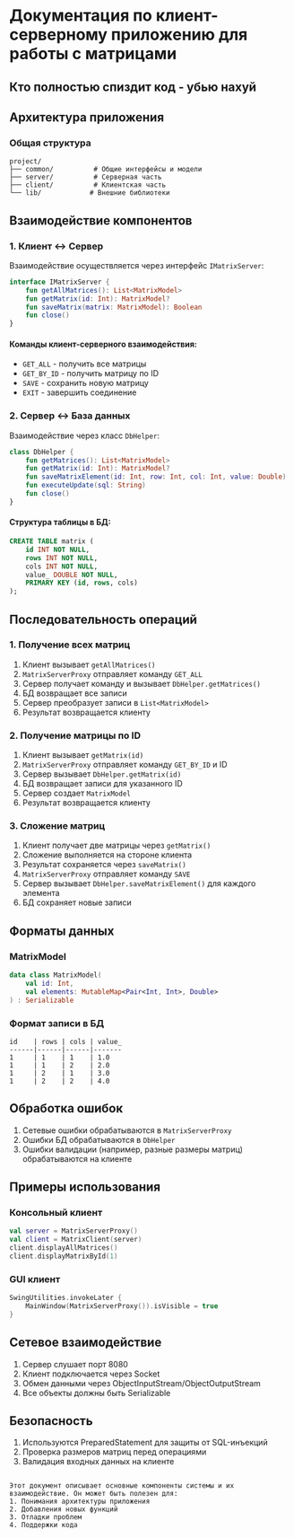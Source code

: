 # Документация по клиент-серверному приложению для работы с матрицами

## Кто полностью спиздит код - убью нахуй
## Архитектура приложения

### Общая структура
```
project/
├── common/          # Общие интерфейсы и модели
├── server/          # Серверная часть
├── client/          # Клиентская часть
└── lib/            # Внешние библиотеки
```

## Взаимодействие компонентов

### 1. Клиент ↔ Сервер

Взаимодействие осуществляется через интерфейс `IMatrixServer`:

```kotlin
interface IMatrixServer {
    fun getAllMatrices(): List<MatrixModel>
    fun getMatrix(id: Int): MatrixModel?
    fun saveMatrix(matrix: MatrixModel): Boolean
    fun close()
}
```

#### Команды клиент-серверного взаимодействия:
- `GET_ALL` - получить все матрицы
- `GET_BY_ID` - получить матрицу по ID
- `SAVE` - сохранить новую матрицу
- `EXIT` - завершить соединение

### 2. Сервер ↔ База данных

Взаимодействие через класс `DbHelper`:

```kotlin
class DbHelper {
    fun getMatrices(): List<MatrixModel>
    fun getMatrix(id: Int): MatrixModel?
    fun saveMatrixElement(id: Int, row: Int, col: Int, value: Double)
    fun executeUpdate(sql: String)
    fun close()
}
```

#### Структура таблицы в БД:
```sql
CREATE TABLE matrix (
    id INT NOT NULL,
    rows INT NOT NULL,
    cols INT NOT NULL,
    value_ DOUBLE NOT NULL,
    PRIMARY KEY (id, rows, cols)
);
```

## Последовательность операций

### 1. Получение всех матриц
1. Клиент вызывает `getAllMatrices()`
2. `MatrixServerProxy` отправляет команду `GET_ALL`
3. Сервер получает команду и вызывает `DbHelper.getMatrices()`
4. БД возвращает все записи
5. Сервер преобразует записи в `List<MatrixModel>`
6. Результат возвращается клиенту

### 2. Получение матрицы по ID
1. Клиент вызывает `getMatrix(id)`
2. `MatrixServerProxy` отправляет команду `GET_BY_ID` и ID
3. Сервер вызывает `DbHelper.getMatrix(id)`
4. БД возвращает записи для указанного ID
5. Сервер создает `MatrixModel`
6. Результат возвращается клиенту

### 3. Сложение матриц
1. Клиент получает две матрицы через `getMatrix()`
2. Сложение выполняется на стороне клиента
3. Результат сохраняется через `saveMatrix()`
4. `MatrixServerProxy` отправляет команду `SAVE`
5. Сервер вызывает `DbHelper.saveMatrixElement()` для каждого элемента
6. БД сохраняет новые записи

## Форматы данных

### MatrixModel
```kotlin
data class MatrixModel(
    val id: Int,
    val elements: MutableMap<Pair<Int, Int>, Double>
) : Serializable
```

### Формат записи в БД
```
id    | rows | cols | value_
------|------|------|-------
1     | 1    | 1    | 1.0
1     | 1    | 2    | 2.0
1     | 2    | 1    | 3.0
1     | 2    | 2    | 4.0
```

## Обработка ошибок

1. Сетевые ошибки обрабатываются в `MatrixServerProxy`
2. Ошибки БД обрабатываются в `DbHelper`
3. Ошибки валидации (например, разные размеры матриц) обрабатываются на клиенте

## Примеры использования

### Консольный клиент
```kotlin
val server = MatrixServerProxy()
val client = MatrixClient(server)
client.displayAllMatrices()
client.displayMatrixById(1)
```

### GUI клиент
```kotlin
SwingUtilities.invokeLater {
    MainWindow(MatrixServerProxy()).isVisible = true
}
```

## Сетевое взаимодействие

1. Сервер слушает порт 8080
2. Клиент подключается через Socket
3. Обмен данными через ObjectInputStream/ObjectOutputStream
4. Все объекты должны быть Serializable

## Безопасность

1. Используются PreparedStatement для защиты от SQL-инъекций
2. Проверка размеров матриц перед операциями
3. Валидация входных данных на клиенте
```

Этот документ описывает основные компоненты системы и их взаимодействие. Он может быть полезен для:
1. Понимания архитектуры приложения
2. Добавления новых функций
3. Отладки проблем
4. Поддержки кода 

